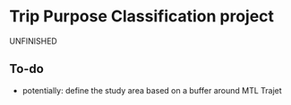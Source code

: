 # Trip Purpose Classification project
UNFINISHED

## To-do
- potentially: define the study area based on a buffer around MTL Trajet


